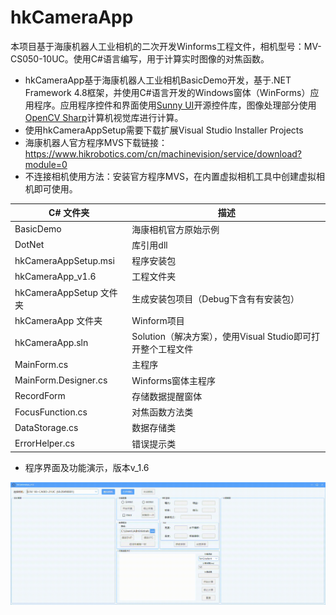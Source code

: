 # hkCameraApp

本项目基于海康机器人工业相机的二次开发Winforms工程文件，相机型号：MV-CS050-10UC。使用C#语言编写，用于计算实时图像的对焦函数。
- hkCameraApp基于海康机器人工业相机BasicDemo开发，基于.NET Framework 4.8框架，并使用C#语言开发的Windows窗体（WinForms）应用程序。应用程序控件和界面使用[Sunny UI](https://github.com/yhuse/SunnyUI)开源控件库，图像处理部分使用[OpenCV Sharp](https://github.com/shimat/opencvsharp)计算机视觉库进行计算。
- 使用hkCameraAppSetup需要下载扩展Visual Studio Installer Projects
- 海康机器人官方程序MVS下载链接：https://www.hikrobotics.com/cn/machinevision/service/download?module=0
- 不连接相机使用方法：安装官方程序MVS，在内置虚拟相机工具中创建虚拟相机即可使用。
  
C# 文件夹 | 描述
--- | ---
BasicDemo | 海康相机官方原始示例
DotNet | 库引用dll
hkCameraAppSetup.msi | 程序安装包
hkCameraApp_v1.6 | 工程文件夹
hkCameraAppSetup 文件夹 | 生成安装包项目（Debug下含有有安装包）
hkCameraApp 文件夹 | Winform项目
hkCameraApp.sln | Solution（解决方案），使用Visual Studio即可打开整个工程文件
MainForm.cs | 主程序
MainForm.Designer.cs | Winforms窗体主程序
RecordForm | 存储数据提醒窗体
FocusFunction.cs | 对焦函数方法类
DataStorage.cs | 数据存储类
ErrorHelper.cs | 错误提示类

</div>

- 程序界面及功能演示，版本v_1.6
<div align="center">
<img src="docs/v_1.6.gif" width="700" >
</div>
